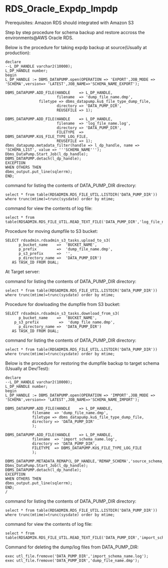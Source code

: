 # RDS_Oracle_Expdp_Impdp

Prerequisites: Amazon RDS should integrated with Amazon S3

Step by step procedure for schema backup and restore accross the environments@AWS Oracle RDS.
 
Below is the procedure for taking expdp backup at source(Usually at production):

```
declare
--L_DP_HANDLE varchar2(10000);
L_DP_HANDLE number;
begin
L_DP_HANDLE := DBMS_DATAPUMP.open(OPERATION => 'EXPORT',JOB_MODE => 'SCHEMA',version=> 'LATEST',JOB_NAME=>'SCHEMA_NAME_EXPORT');

DBMS_DATAPUMP.ADD_FILE(HANDLE    => L_DP_HANDLE,
                       filename  => 'dump_file_name.dmp',
		       filetype => dbms_datapump.ku$_file_type_dump_file,
                       directory => 'DATA_PUMP_DIR',
                       REUSEFILE => 1);
                    
DBMS_DATAPUMP.ADD_FILE(HANDLE    => L_DP_HANDLE,
                       filename  => 'log_file_name.log',
                       directory => 'DATA_PUMP_DIR',
                       FILETYPE  => DBMS_DATAPUMP.KU$_FILE_TYPE_LOG_FILE,
                       REUSEFILE => 1);
dbms_datapump.metadata_filter(handle => l_dp_handle, name => 'SCHEMA_LIST', value => '''SCHEMA_NAME''');                    
Dbms_DataPump.Start_Job(l_dp_handle);
DBMS_DATAPUMP.detach(l_dp_handle);
EXCEPTION
WHEN OTHERS THEN
dbms_output.put_line(sqlerrm);
END;
```
command for listing the contents of DATA_PUMP_DIR directory:
```
select * from table(RDSADMIN.RDS_FILE_UTIL.LISTDIR('DATA_PUMP_DIR')) where trunc(mtime)=trunc(sysdate) order by mtime;
```
command for view the contents of log file:
```
select * from table(RDSADMIN.RDS_FILE_UTIL.READ_TEXT_FILE('DATA_PUMP_DIR','log_file_name.log'));
```

Procedure for moving dumpfile to S3 bucket:
```
SELECT rdsadmin.rdsadmin_s3_tasks.upload_to_s3(
      p_bucket_name    =>  'BUCKET_NAME',
      p_prefix         =>  'dump_file_name.dmp',
      p_s3_prefix      =>  '',
      p_directory_name =>  'DATA_PUMP_DIR')
   AS TASK_ID FROM DUAL;
```
At Target server:

command for listing the contents of DATA_PUMP_DIR directory:
```
select * from table(RDSADMIN.RDS_FILE_UTIL.LISTDIR('DATA_PUMP_DIR')) where trunc(mtime)=trunc(sysdate) order by mtime;
```

Procedure for dowloading the dumpfile from S3 bucket:
```
SELECT rdsadmin.rdsadmin_s3_tasks.download_from_s3(
      p_bucket_name    =>  'BUCKET_NAME', 
	p_s3_prefix         =>  'dump_file_name.dmp',      
      p_directory_name =>  'DATA_PUMP_DIR') 
   AS TASK_ID FROM DUAL; 
```
command for listing the contents of DATA_PUMP_DIR directory:
```
select * from table(RDSADMIN.RDS_FILE_UTIL.LISTDIR('DATA_PUMP_DIR')) where trunc(mtime)=trunc(sysdate) order by mtime;
```


Below is the procedure for restoring the dumpfile backup to target schema (Usually at Dev/Test):

```
declare
--L_DP_HANDLE varchar2(10000);
L_DP_HANDLE number;
begin
L_DP_HANDLE := DBMS_DATAPUMP.open(OPERATION => 'IMPORT',JOB_MODE => 'SCHEMA',version=> 'LATEST',JOB_NAME=>'SCHEMA_NAME_IMPORT');

DBMS_DATAPUMP.ADD_FILE(HANDLE    => L_DP_HANDLE,
			filename  => 'dump_file_name.dmp',
			filetype => dbms_datapump.ku$_file_type_dump_file,
			directory => 'DATA_PUMP_DIR'
			);

DBMS_DATAPUMP.ADD_FILE(HANDLE    => L_DP_HANDLE,
			filename  => 'import_schema_name.log',
			directory => 'DATA_PUMP_DIR',
			FILETYPE  => DBMS_DATAPUMP.KU$_FILE_TYPE_LOG_FILE
			);

DBMS_DATAPUMP.METADATA_REMAP(L_DP_HANDLE,'REMAP_SCHEMA','source_schema_name','target_schema_name');
Dbms_DataPump.Start_Job(l_dp_handle);
DBMS_DATAPUMP.detach(l_dp_handle);
EXCEPTION
WHEN OTHERS THEN
dbms_output.put_line(sqlerrm);
END;
/
```

command for listing the contents of DATA_PUMP_DIR directory:
```
select * from table(RDSADMIN.RDS_FILE_UTIL.LISTDIR('DATA_PUMP_DIR')) where trunc(mtime)=trunc(sysdate) order by mtime;
```
command for view the contents of log file:
```
select * from table(RDSADMIN.RDS_FILE_UTIL.READ_TEXT_FILE('DATA_PUMP_DIR','import_schema_name.log'));
```

Command for deleting the dump/log files from DATA_PUMP_DIR:

```
exec utl_file.fremove('DATA_PUMP_DIR','import_schema_name.log');
exec utl_file.fremove('DATA_PUMP_DIR','dump_file_name.dmp');
```
